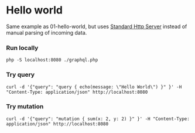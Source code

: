 # Hello world
Same example as 01-hello-world, but uses 
[Standard Http Server](https://webonyx.github.io/graphql-php/executing-queries/#using-server)
instead of manual parsing of incoming data.

### Run locally
```
php -S localhost:8080 ./graphql.php
```

### Try query
```
curl -d '{"query": "query { echo(message: \"Hello World\") }" }' -H "Content-Type: application/json" http://localhost:8080
```

### Try mutation
```
curl -d '{"query": "mutation { sum(x: 2, y: 2) }" }' -H "Content-Type: application/json" http://localhost:8080
```
